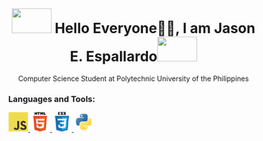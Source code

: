 <h1 align="center"><img src="https://i.gifer.com/origin/78/787f9b8c1b009202fea514cd3d7f800e_w200.gif" height="50px" width="80px"> Hello Everyone👋🏿, I am Jason E. Espallardo<img src="https://i.gifer.com/origin/58/580173ef50289fd49e55e77e6690fe46_w200.gif" height="50px" width="80px"></h1>
<p align="center">Computer Science Student at Polytechnic University of the Philippines</p>

<h3 align="left">Languages and Tools:</h3>
<a href="https://developer.mozilla.org/en-US/docs/Web/JavaScript" target="_blank" rel="noreferrer"> <img src="https://raw.githubusercontent.com/devicons/devicon/master/icons/javascript/javascript-original.svg" alt="javascript" width="40" height="40"/> </a> 
<a href="https://www.w3.org/html/" target="_blank" rel="noreferrer"> <img src="https://raw.githubusercontent.com/devicons/devicon/master/icons/html5/html5-original-wordmark.svg" alt="html5" width="40" height="40"/> </a>
<a href="https://www.w3schools.com/css/" target="_blank" rel="noreferrer"> <img src="https://raw.githubusercontent.com/devicons/devicon/master/icons/css3/css3-original-wordmark.svg" alt="css3" width="40" height="40"/> </a>
<a href="https://www.python.org" target="_blank" rel="noreferrer"> <img src="https://raw.githubusercontent.com/devicons/devicon/master/icons/python/python-original.svg" alt="python" width="40" height="40"/> </a> 
